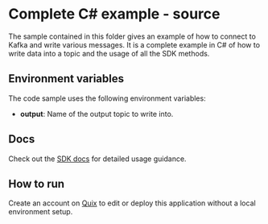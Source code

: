 # Complete C# example - source
The sample contained in this folder gives an example of how to connect to Kafka and write various messages.
It is a complete example in C# of how to write data into a topic and the usage of all the SDK methods.

## Environment variables

The code sample uses the following environment variables:

- **output**: Name of the output topic to write into.

## Docs
Check out the [SDK docs](https://docs.quix.io/sdk-intro.html) for detailed usage guidance.

## How to run
Create an account on [Quix](https://portal.platform.quix.ai/self-sign-up?xlink=github) to edit or deploy this application without a local environment setup.
